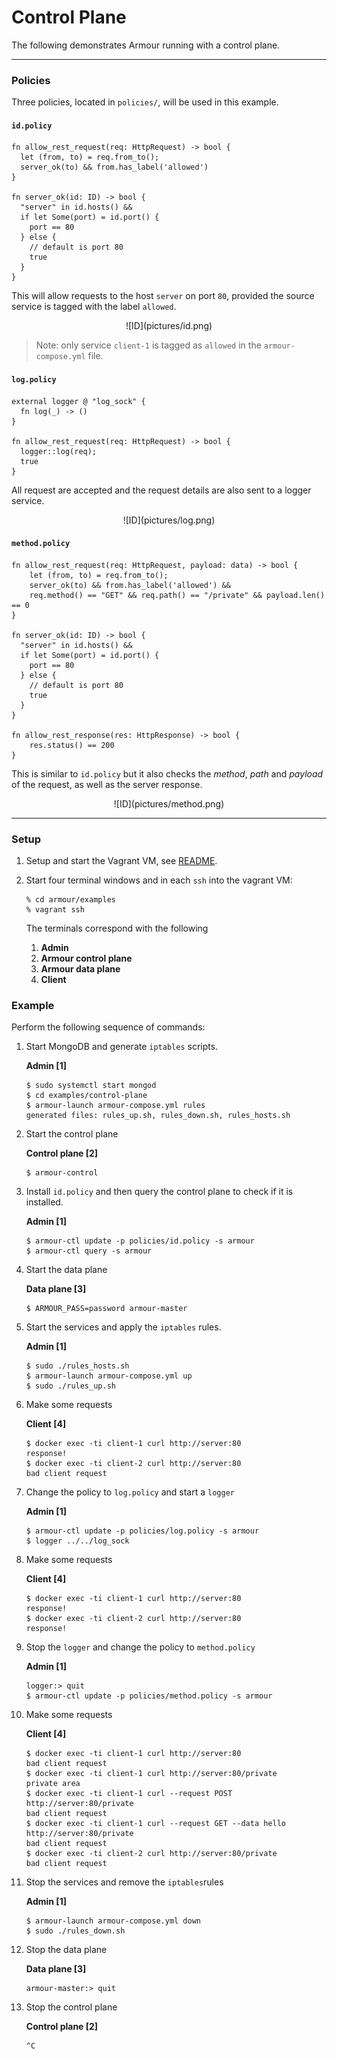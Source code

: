Control Plane
=============

The following demonstrates Armour running with a control plane.

---

### Policies

Three policies, located in `policies/`, will be used in this example.

#### `id.policy`

```
fn allow_rest_request(req: HttpRequest) -> bool {
  let (from, to) = req.from_to();
  server_ok(to) && from.has_label('allowed')
}

fn server_ok(id: ID) -> bool {
  "server" in id.hosts() &&
  if let Some(port) = id.port() {
    port == 80
  } else {
    // default is port 80
    true
  }
}
```

This will allow requests to the host `server` on port `80`, provided the source service is tagged with the label `allowed`.

<center>
![ID](pictures/id.png)
</center>

> Note: only service `client-1` is tagged as `allowed` in the `armour-compose.yml` file.


#### `log.policy`

```
external logger @ "log_sock" {
  fn log(_) -> ()
}

fn allow_rest_request(req: HttpRequest) -> bool {
  logger::log(req);
  true
}
```
All request are accepted and the request details are also sent to a logger service.
<center>
![ID](pictures/log.png)
</center>


#### `method.policy`

```
fn allow_rest_request(req: HttpRequest, payload: data) -> bool {
    let (from, to) = req.from_to();
    server_ok(to) && from.has_label('allowed') &&
    req.method() == "GET" && req.path() == "/private" && payload.len() == 0
}

fn server_ok(id: ID) -> bool {
  "server" in id.hosts() &&
  if let Some(port) = id.port() {
    port == 80
  } else {
    // default is port 80
    true
  }
}

fn allow_rest_response(res: HttpResponse) -> bool {
    res.status() == 200
}
```
This is similar to `id.policy` but it also checks the *method*, *path* and *payload* of the request, as well as the server response.

<center>
![ID](pictures/method.png)
</center>

---

### Setup

1. Setup and start the Vagrant VM, see [README](../README.md).
1. Start four terminal windows and in each `ssh` into the vagrant VM:

   ```shell
   % cd armour/examples
   % vagrant ssh
   ```

	The terminals correspond with the following
	
   1. **Admin**
   1. **Armour control plane**
   1. **Armour data plane**
   1. **Client**


### Example

Perform the following sequence of commands:

1. Start MongoDB and generate `iptables` scripts.
	
	**Admin [1]**
	
	```
   $ sudo systemctl start mongod
   $ cd examples/control-plane
   $ armour-launch armour-compose.yml rules
   generated files: rules_up.sh, rules_down.sh, rules_hosts.sh
	```

1. Start the control plane

	**Control plane [2]**

	```
	$ armour-control
	```

1. Install `id.policy` and then query the control plane to check if it is installed.
	
	**Admin [1]**
	
	```
   $ armour-ctl update -p policies/id.policy -s armour
   $ armour-ctl query -s armour
	```

1. Start the data plane

	**Data plane [3]**

	```
	$ ARMOUR_PASS=password armour-master
	```

1. Start the services and apply the `iptables` rules.
	
	**Admin [1]**
	
	```
   $ sudo ./rules_hosts.sh
   $ armour-launch armour-compose.yml up
   $ sudo ./rules_up.sh
	```

1. Make some requests
	
	**Client [4]**
	
	```
   $ docker exec -ti client-1 curl http://server:80
   response!
   $ docker exec -ti client-2 curl http://server:80
   bad client request
	```

1. Change the policy to `log.policy` and start a `logger`
	
	**Admin [1]**
	
	```
   $ armour-ctl update -p policies/log.policy -s armour
   $ logger ../../log_sock
	```

1. Make some requests
	
	**Client [4]**
	
	```
   $ docker exec -ti client-1 curl http://server:80
   response!
   $ docker exec -ti client-2 curl http://server:80
   response!
	```

1. Stop the `logger` and change the policy to `method.policy`
	
	**Admin [1]**
	
	```
   logger:> quit
   $ armour-ctl update -p policies/method.policy -s armour
	```

1. Make some requests

	**Client [4]**
	
	```
   $ docker exec -ti client-1 curl http://server:80
   bad client request
   $ docker exec -ti client-1 curl http://server:80/private
   private area
   $ docker exec -ti client-1 curl --request POST http://server:80/private
   bad client request
   $ docker exec -ti client-1 curl --request GET --data hello http://server:80/private
   bad client request
   $ docker exec -ti client-2 curl http://server:80/private
   bad client request
	```

1. Stop the services and remove the `iptables`rules
	
	**Admin [1]**
	
	```
   $ armour-launch armour-compose.yml down
   $ sudo ./rules_down.sh
	```

1. Stop the data plane

	**Data plane [3]**

	```
	armour-master:> quit
	```

1. Stop the control plane

	**Control plane [2]**

	```
	^C
	```